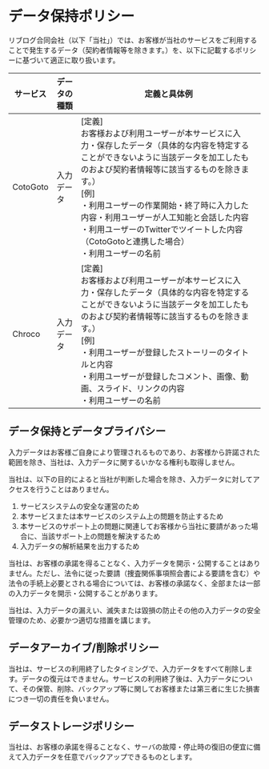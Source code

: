 # データ保持ポリシー

リブログ合同会社（以下「当社」）では、お客様が当社のサービスをご利用することで発生するデータ（契約者情報等を除きます。）を、以下に記載するポリシーに基づいて適正に取り扱います。

| サービス | データの種類 | 定義と具体例 |
| --- | --- | --- |
| CotoGoto | 入力データ | [定義]<br>お客様および利用ユーザーが本サービスに入力・保存したデータ（具体的な内容を特定することができないように当該データを加工したものおよび契約者情報等に該当するものを除きます。）<br>[例]<br>・利用ユーザーの作業開始・終了時に入力した内容・利用ユーザーが人工知能と会話した内容<br>・利用ユーザーのTwitterでツイートした内容（CotoGotoと連携した場合）<br>・利用ユーザーの名前 |
| Chroco | 入力データ | [定義]<br>お客様および利用ユーザーが本サービスに入力・保存したデータ（具体的な内容を特定することができないように当該データを加工したものおよび契約者情報等に該当するものを除きます。）<br>[例]<br>・利用ユーザーが登録したストーリーのタイトルと内容<br>・利用ユーザーが登録したコメント、画像、動画、スライド、リンクの内容<br>・利用ユーザーの名前 |

## データ保持とデータプライバシー

入力データはお客様ご自身により管理されるものであり、お客様から許諾された範囲を除き、当社は、入力データに関するいかなる権利も取得しません。

当社は、以下の目的によると当社が判断した場合を除き、入力データに対してアクセスを行うことはありません。

1. サービスシステムの安全な運営のため
2. 本サービスまたは本サービスのシステム上の問題を防止するため
3. 本サービスのサポート上の問題に関連してお客様から当社に要請があった場合に、当該サポート上の問題を解決するため
4. 入力データの解析結果を出力するため

当社は、お客様の承諾を得ることなく、入力データを開示・公開することはありません。ただし、法令に従った要請（捜査関係事項照会書による要請を含む）や法令の手続上必要とされる場合については、お客様の承諾なく、全部または一部の入力データを開示・公開することがあります。

当社は、入力データの漏えい、滅失または毀損の防止その他の入力データの安全管理のため、必要かつ適切な措置を講じます。

## データアーカイブ/削除ポリシー

当社は、サービスの利用終了したタイミングで、入力データをすべて削除します。データの復元はできません。サービスの利用終了後は、入力データについて、その保管、削除、バックアップ等に関してお客様または第三者に生じた損害につき一切の責任を負いません。

## データストレージポリシー

当社は、お客様の承諾を得ることなく、サーバの故障・停止時の復旧の便宜に備えて入力データを任意でバックアップできるものとします。
